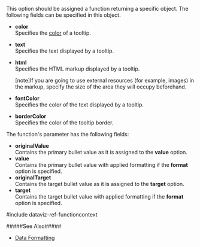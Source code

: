 This option should be assigned a function returning a specific object. The following fields can be specified in this object.

- **color**        
Specifies the [color](/api-reference/20%20Data%20Visualization%20Widgets/BaseWidget/1%20Configuration/tooltip/color.md '/Documentation/ApiReference/Data_Visualization_Widgets/dxBullet/Configuration/tooltip/#color') of a tooltip.

- **text**        
Specifies the text displayed by a tooltip.

- **html**        
Specifies the HTML markup displayed by a tooltip.

    [note]If you are going to use external resources (for example, images) in the markup, specify the size of the area they will occupy beforehand.

- **fontColor**        
Specifies the color of the text displayed by a tooltip.

- **borderColor**        
Specifies the color of the tooltip border.

The function's parameter has the following fields:

- **originalValue**    
Contains the primary bullet value as it is assigned to the **value** option.
- **value**   
Contains the primary bullet value with applied formatting if the **format** option is specified.
- **originalTarget**    
Contains the target bullet value as it is assigned to the **target** option.
- **target**   
Contains the target bullet value with applied formatting if the **format** option is specified.

#include dataviz-ref-functioncontext

#####See Also#####
- [Data Formatting](/concepts/05%20Widgets/zz%20Common/10%20Data%20Visualization%20Widgets/30%20Data%20Formatting '/Documentation/Guide/Widgets/Common/Data_Visualization_Widgets/Data_Formatting/')
